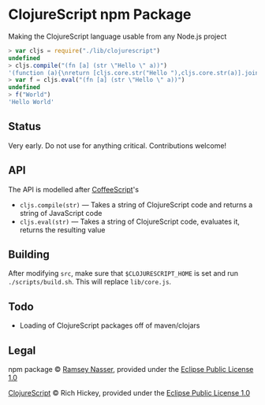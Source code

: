 ClojureScript npm Package
=========================

Making the ClojureScript language usable from any Node.js project

```javascript
> var cljs = require("./lib/clojurescript")
undefined
> cljs.compile("(fn [a] (str \"Hello \" a))")
'(function (a){\nreturn [cljs.core.str("Hello "),cljs.core.str(a)].join(\'\');\n})'
> var f = cljs.eval("(fn [a] (str \"Hello \" a))")
undefined
> f("World")
'Hello World'
```

Status
------

Very early. Do not use for anything critical. Contributions welcome!

API
---

The API is modelled after [CoffeeScript](https://github.com/jashkenas/coffeescript)'s

* `cljs.compile(str)` — Takes a string of ClojureScript code and returns a string of JavaScript code
* `cljs.eval(str)` — Takes a string of ClojureScript code, evaluates it, returns the resulting value

Building
--------

After modifying `src`, make sure that `$CLOJURESCRIPT_HOME` is set and run `./scripts/build.sh`. This will replace `lib/core.js`.

Todo
----

* Loading of ClojureScript packages off of maven/clojars

Legal
-----

npm package © [Ramsey Nasser](http://nas.sr/), provided under the [Eclipse Public License 1.0](http://opensource.org/licenses/eclipse-1.0.php)

[ClojureScript](https://github.com/clojure/clojurescript) © Rich Hickey, provided under the [Eclipse Public License 1.0](http://opensource.org/licenses/eclipse-1.0.php)
